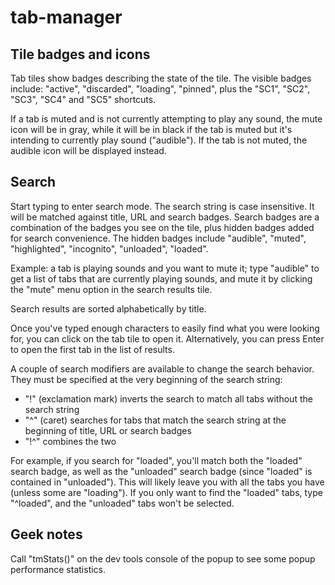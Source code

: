 # tab-manager
## Tile badges and icons
Tab tiles show badges describing the state of the tile. The visible badges include: "active", "discarded",
"loading", "pinned", plus the "SC1", "SC2", "SC3", "SC4" and "SC5" shortcuts.

If a tab is muted and is not currently attempting to play any sound, the mute icon will be in gray,
while it will be in black if the tab is muted but it's intending to currently play sound ("audible").
If the tab is not muted, the audible icon will be displayed instead.

## Search
Start typing to enter search mode. The search string is case insensitive. It will be matched against
title, URL and search badges.
Search badges are a combination of the badges you see on the tile, plus hidden badges added for search
convenience. The hidden badges include "audible", "muted", "highlighted", "incognito", "unloaded", "loaded".

Example: a tab is playing sounds and you want to mute it; type "audible" to get a list of tabs that
are currently playing sounds, and mute it by clicking the "mute" menu option in the search results tile.

Search results are sorted alphabetically by title.

Once you've typed enough characters to easily find what you were looking for, you can click on the
tab tile to open it. Alternatively, you can press Enter to open the first tab in the list of results.

A couple of search modifiers are available to change the search behavior. They must be specified at
the very beginning of the search string:
* "!" (exclamation mark) inverts the search to match all tabs without the search string
* "^" (caret) searches for tabs that match the search string at the beginning of title, URL or
  search badges
* "!^" combines the two

For example, if you search for "loaded", you'll match both the "loaded" search badge, as well as the
"unloaded" search badge (since "loaded" is contained in "unloaded"). This will likely leave you with
all the tabs you have (unless some are "loading"). If you only want to find the "loaded" tabs, type
"^loaded", and the "unloaded" tabs won't be selected.

## Geek notes
Call "tmStats()" on the dev tools console of the popup to see some popup performance statistics.
